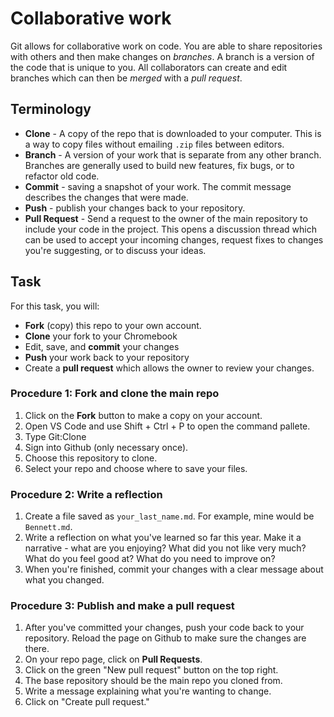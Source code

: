 # Collaborative work

Git allows for collaborative work on code. You are able to share repositories with others and then make changes on _branches_. A branch is a version of the code that is unique to you. All collaborators can create and edit branches which can then be _merged_ with a _pull request_.

## Terminology

- **Clone** - A copy of the repo that is downloaded to your computer. This is a way to copy files without emailing `.zip` files between editors.
- **Branch** - A version of your work that is separate from any other branch. Branches are  generally used to build new features, fix bugs, or to refactor old code.
- **Commit** - saving a snapshot of your work. The commit message describes the changes that were made.
- **Push** - publish your changes back to your repository.
- **Pull Request** - Send a request to the owner of the main repository to include your code in the project. This opens a discussion thread which can be used to accept your incoming changes, request fixes to changes you're suggesting, or to discuss your ideas.

## Task

For this task, you will:
- **Fork** (copy) this repo to your own account.
- **Clone** your fork to your Chromebook
- Edit, save, and **commit** your changes
- **Push** your work back to your repository
- Create a **pull request** which allows the owner to review your changes.

### Procedure 1: Fork and clone the main repo

1. Click on the **Fork** button to make a copy on your account.
2. Open VS Code and use Shift + Ctrl + P to open the command pallete.
3. Type Git:Clone
4. Sign into Github (only necessary once).
5. Choose this repository to clone.
6. Select your repo and choose where to save your files.

### Procedure 2: Write a reflection

1. Create a file saved as `your_last_name.md`. For example, mine would be `Bennett.md`.
2. Write a reflection on what you've learned so far this year. Make it a narrative - what are you enjoying? What did you not like very much? What do you feel good at? What do you need to improve on?
3. When you're finished, commit your changes with a clear message about what you changed.

### Procedure 3: Publish and make a pull request

1. After you've committed your changes, push your code back to your repository. Reload the page on Github to make sure the changes are there.
2. On your repo page, click on **Pull Requests**.
3. Click on the green "New pull request" button on the top right.
4. The base repository should be the main repo you cloned from.
5. Write a message explaining what you're wanting to change.
6. Click on "Create pull request." 
